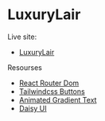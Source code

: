 # LuxuryLair

Live site:

- [LuxuryLair]()

Resourses

- [React Router Dom](https://reactrouter.com/en/main)
- [Tailwindcss Buttons](https://devdojo.com/tailwindcss/buttons)
- [Animated Gradient Text](https://www.andrealves.dev/blog/how-to-make-an-animated-gradient-text-with-tailwindcss/)
- [Daisy UI](https://daisyui.com/)